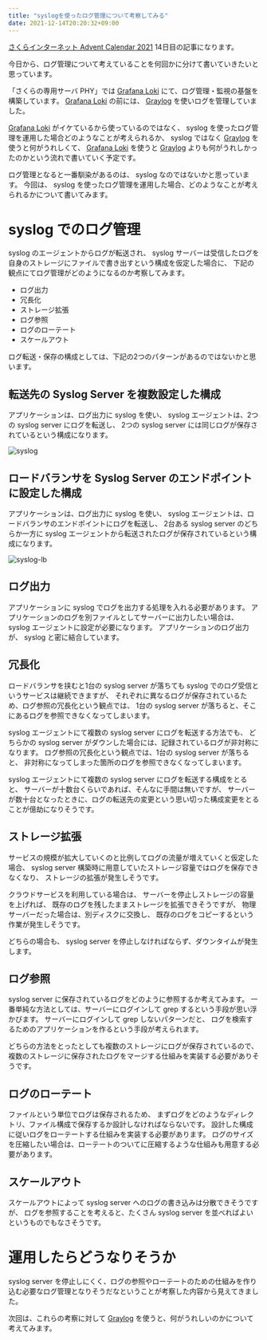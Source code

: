 ```yaml
---
title: "syslogを使ったログ管理について考察してみる"
date: 2021-12-14T20:20:32+09:00
---
```


[さくらインターネット Advent Calendar 2021](https://qiita.com/advent-calendar/2021/sakura) 14日目の記事になります。

今日から、ログ管理について考えていることを何回かに分けて書いていきたいと思っています。

「さくらの専用サーバ PHY」では [Grafana Loki](https://grafana.com/oss/loki/) にて、ログ管理・監視の基盤を構築しています。
[Grafana Loki](https://grafana.com/oss/loki/) の前には、 [Graylog](https://www.graylog.org/) を使いログを管理していました。

[Grafana Loki](https://grafana.com/oss/loki/) がイケているから使っているのではなく、
syslog を使ったログ管理を運用した場合どのようなことが考えられるか、
syslog ではなく [Graylog](https://www.graylog.org/) を使うと何がうれしくて、
[Grafana Loki](https://grafana.com/oss/loki/) を使うと [Graylog](https://www.graylog.org/) よりも何がうれしかったのかという流れで書いていく予定です。

ログ管理となると一番馴染があるのは、 syslog なのではないかと思っています。
今回は、 syslog を使ったログ管理を運用した場合、どのようなことが考えられるかについて書いてみます。

# syslog でのログ管理

syslog のエージェントからログが転送され、
syslog サーバーは受信したログを自身のストレージにファイルで書き出すという構成を仮定した場合に、
下記の観点にてログ管理がどのようになるのか考察してみます。

* ログ出力
* 冗長化
* ストレージ拡張
* ログ参照
* ログのローテート
* スケールアウト

ログ転送・保存の構成としては、下記の2つのパターンがあるのではないかと思います。

## 転送先の Syslog Server を複数設定した構成

アプリケーションは、ログ出力に syslog を使い、
syslog エージェントは、2つの syslog server にログを転送し、
2つの syslog server には同じログが保存されているという構成になります。

![syslog](../../imgs/log-management-in-syslog/syslog-logging.png)

## ロードバランサを Syslog Server のエンドポイントに設定した構成

アプリケーションは、ログ出力に syslog を使い、
syslog エージェントは、ロードバランサのエンドポイントにログを転送し、
2台ある syslog server のどちらか一方に syslog エージェントから転送されたログが保存されているという構成になります。

![syslog-lb](../../imgs/log-management-in-syslog/syslog-lb-logging.png)

## ログ出力

アプリケーションに syslog でログを出力する処理を入れる必要があります。
アプリケーションのログを別ファイルとしてサーバーに出力したい場合は、
syslog エージェントに設定が必要になります。
アプリケーションのログ出力が、 syslog と密に結合しています。

## 冗長化

ロードバランサを挟むと1台の syslog server が落ちても syslog でのログ受信というサービスは継続できますが、
それぞれに異なるログが保存されているため、ログ参照の冗長化という観点では、
1台の syslog server が落ちると、そこにあるログを参照できなくなってしまいます。

syslog エージェントにて複数の syslog server にログを転送する方法でも、
どちらかの syslog server がダウンした場合には、記録されているログが非対称になります。
ログ参照の冗長化という観点では、1台の syslog server が落ちると、
非対称になってしまった箇所のログを参照できなくなってしまいます。

syslog エージェントにて複数の syslog server にログを転送する構成をとると、
サーバーが十数台くらいであれば、そんなに手間は無いですが、
サーバーが数十台となったときに、ログの転送先の変更という思い切った構成変更をとることが億劫になりそうです。

## ストレージ拡張

サービスの規模が拡大していくのと比例してログの流量が増えていくと仮定した場合、
syslog server 構築時に用意していたストレージ容量ではログを保存できなくなり、
ストレージの拡張が発生しそうです。

クラウドサービスを利用している場合は、
サーバーを停止しストレージの容量を上げれば、
既存のログを残したままストレージを拡張できそうですが、
物理サーバーだった場合は、別ディスクに交換し、
既存のログをコピーするという作業が発生しそうです。

どちらの場合も、 syslog server を停止しなければならず、ダウンタイムが発生します。

## ログ参照

syslog server に保存されているログをどのように参照するか考えてみます。
一番単純な方法としては、サーバーにログインして grep するという手段が思い浮かびます。
サーバーにログインして grep しないパターンだと、
ログを検索するためのアプリケーションを作るという手段が考えられます。

どちらの方法をとったとしても複数のストレージにログが保存されているので、
複数のストレージに保存されたログをマージする仕組みを実装する必要がありそうです。

## ログのローテート

ファイルという単位でログは保存されるため、
まずログをどのようなディレクトリ、ファイル構成で保存するか設計しなければならないです。
設計した構成に従いログをローテートする仕組みを実装する必要があります。
ログのサイズを圧縮したい場合は、ローテートのついてに圧縮するような仕組みも用意する必要があります。

## スケールアウト

スケールアウトによって syslog server へのログの書き込みは分散できそうですが、
ログを参照することを考えると、たくさん syslog server を並べればよいというものでもなさそうです。

# 運用したらどうなりそうか

syslog server を停止しにくく、ログの参照やローテートのための仕組みを作り込む必要なログ管理となりそうだなということが考察した内容から見えてきました。

次回は、これらの考察に対して [Graylog](https://www.graylog.org/) を使うと、何がうれしいのかについて考えてみます。
